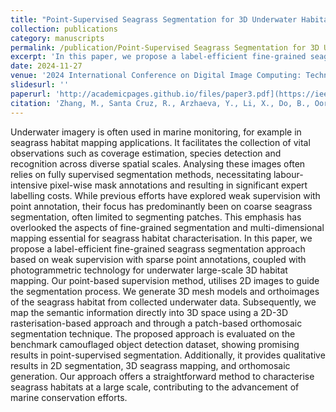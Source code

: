 ```yaml
---
title: "Point-Supervised Seagrass Segmentation for 3D Underwater Habitat Mapping"
collection: publications
category: manuscripts
permalink: /publication/Point-Supervised Seagrass Segmentation for 3D Underwater Habitat Mapping
excerpt: 'In this paper, we propose a label-efficient fine-grained seagrass segmentation approach based on weak supervision with sparse point.'
date: 2024-11-27
venue: '2024 International Conference on Digital Image Computing: Techniques and Applications (DICTA)'
slidesurl: ''
paperurl: 'http://academicpages.github.io/files/paper3.pdf](https://ieeexplore.ieee.org/document/10869547)'
citation: 'Zhang, M., Santa Cruz, R., Arzhaeva, Y., Li, X., Do, B., Oorloff, J., ... & Ahmedt-Aristizabal, D. (2024, November). Point-Supervised Seagrass Segmentation for 3D Underwater Habitat Mapping. In 2024 International Conference on Digital Image Computing: Techniques and Applications (DICTA) (pp. 54-61). IEEE.'
---
```


Underwater imagery is often used in marine monitoring, for example in seagrass habitat mapping applications. It facilitates the collection of vital observations such as coverage estimation, species detection and recognition across diverse spatial scales. Analysing these images often relies on fully supervised segmentation methods, necessitating labour-intensive pixel-wise mask annotations and resulting in significant expert labelling costs. While previous efforts have explored weak supervision with point annotation, their focus has predominantly been on coarse seagrass segmentation, often limited to segmenting patches. This emphasis has overlooked the aspects of fine-grained segmentation and multi-dimensional mapping essential for seagrass habitat characterisation. In this paper, we propose a label-efficient fine-grained seagrass segmentation approach based on weak supervision with sparse point annotations, coupled with photogrammetric technology for underwater large-scale 3D habitat mapping. Our point-based supervision method, utilises 2D images to guide the segmentation process. We generate 3D mesh models and orthoimages of the seagrass habitat from collected underwater data. Subsequently, we map the semantic information directly into 3D space using a 2D-3D rasterisation-based approach and through a patch-based orthomosaic segmentation technique. The proposed approach is evaluated on the benchmark camouflaged object detection dataset, showing promising results in point-supervised segmentation. Additionally, it provides qualitative results in 2D segmentation, 3D seagrass mapping, and orthomosaic generation. Our approach offers a straightforward method to characterise seagrass habitats at a large scale, contributing to the advancement of marine conservation efforts.
